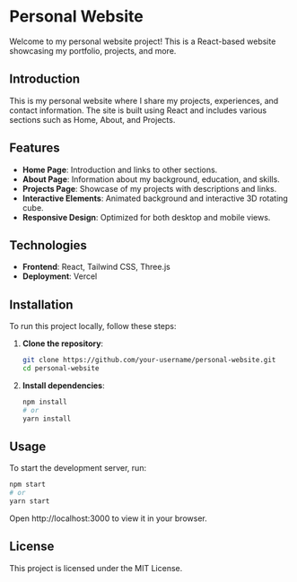 # Personal Website

Welcome to my personal website project! This is a React-based website showcasing my portfolio, projects, and more.

## Introduction

This is my personal website where I share my projects, experiences, and contact information. The site is built using React and includes various sections such as Home, About, and Projects.

## Features

- **Home Page**: Introduction and links to other sections.
- **About Page**: Information about my background, education, and skills.
- **Projects Page**: Showcase of my projects with descriptions and links.
- **Interactive Elements**: Animated background and interactive 3D rotating cube.
- **Responsive Design**: Optimized for both desktop and mobile views.

## Technologies

- **Frontend**: React, Tailwind CSS, Three.js
- **Deployment**: Vercel

## Installation

To run this project locally, follow these steps:

1. **Clone the repository**:

    ```bash
    git clone https://github.com/your-username/personal-website.git
    cd personal-website
    ```

2. **Install dependencies**:

    ```bash
    npm install
    # or
    yarn install
    ```

## Usage

To start the development server, run:

```bash
npm start
# or
yarn start
```
Open http://localhost:3000 to view it in your browser.

## License
This project is licensed under the MIT License.

